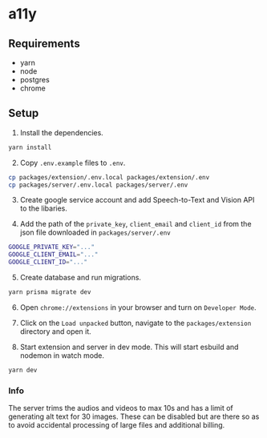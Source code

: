 # a11y

## Requirements

- yarn
- node
- postgres
- chrome

## Setup

1. Install the dependencies.

```bash
yarn install
```

2. Copy `.env.example` files to `.env`.

```bash
cp packages/extension/.env.local packages/extension/.env
cp packages/server/.env.local packages/server/.env
```

3. Create google service account and add Speech-to-Text and Vision API to the libaries.

4. Add the path of the `private_key`, `client_email` and `client_id` from the json file downloaded in `packages/server/.env`

```bash
GOOGLE_PRIVATE_KEY="..."
GOOGLE_CLIENT_EMAIL="..."
GOOGLE_CLIENT_ID="..."
```

5. Create database and run migrations.

```bash
yarn prisma migrate dev
```

6. Open `chrome://extensions` in your browser and turn on `Developer Mode`.

7. Click on the `Load unpacked` button, navigate to the `packages/extension` directory and open it.

8. Start extension and server in dev mode. This will start esbuild and nodemon in watch mode.

```bash
yarn dev
```

### Info

The server trims the audios and videos to max 10s and has a limit of generating alt text for 30 images.
These can be disabled but are there so as to avoid accidental processing of large files and additional billing.
